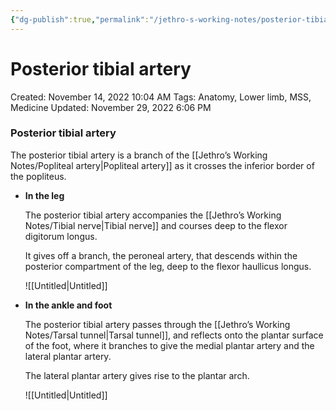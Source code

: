 ```yaml
---
{"dg-publish":true,"permalink":"/jethro-s-working-notes/posterior-tibial-artery/","dgPassFrontmatter":true}
---
```



# Posterior tibial artery

Created: November 14, 2022 10:04 AM
Tags: Anatomy, Lower limb, MSS, Medicine
Updated: November 29, 2022 6:06 PM

### Posterior tibial artery

The posterior tibial artery is a branch of the [[Jethro’s Working Notes/Popliteal artery\|Popliteal artery]] as it crosses the inferior border of the popliteus.

- ********************In the leg********************
    
    The posterior tibial artery accompanies the [[Jethro’s Working Notes/Tibial nerve\|Tibial nerve]] and courses deep to the flexor digitorum longus.
    
    It gives off a branch, the peroneal artery, that descends within the posterior compartment of the leg, deep to the flexor haullicus longus.
    
    ![[Untitled\|Untitled]]
    
- ******************************************In the ankle and foot******************************************
    
    The posterior tibial artery passes through the [[Jethro’s Working Notes/Tarsal tunnel\|Tarsal tunnel]], and reflects onto the plantar surface of the foot, where it branches to give the medial plantar artery and the lateral plantar artery.
    
    The lateral plantar artery gives rise to the plantar arch.
    
    ![[Untitled\|Untitled]]